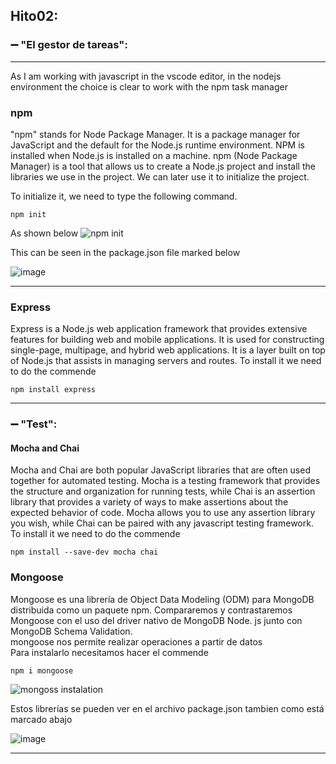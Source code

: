 
## Hito02:  
### :heavy_minus_sign:  "El gestor de tareas": 
---  
As I am working with javascript in the vscode editor, in the nodejs environment the choice is clear to work with the npm task manager  
### npm 
"npm" stands for Node Package Manager. It is a package manager for JavaScript and the default for the Node.js runtime environment. 
NPM is installed when Node.js is installed on a machine. npm (Node Package Manager) is a 
tool that allows us to create a Node.js project and install the libraries we use in the project. 
We can later use it to initialize the project. 

To initialize it, we need to type the following command.

~~~
npm init
~~~
As shown below
![npm init](https://user-images.githubusercontent.com/116302871/214682374-a36682fb-7300-40c1-864b-24968f2bd0f8.PNG)
  
This can be seen in the package.json file marked below
  
![image](https://user-images.githubusercontent.com/116302871/214683196-ba2fe51f-de3a-40e0-a961-297ef889b54d.png)
  
***

### Express
Express is a Node.js web application framework that provides extensive features for building web and mobile applications. 
It is used for constructing single-page, multipage, and hybrid web applications. It is a layer built on top of Node.js 
that assists in managing servers and routes.
To install it we need to do the commende
 
~~~
npm install express
~~~

***
### :heavy_minus_sign:  "Test": 
#### Mocha and Chai
Mocha and Chai are both popular JavaScript libraries that are often used together for automated testing. Mocha is a
 testing framework that provides the structure and organization for running tests, while Chai is an assertion library that
provides a variety of ways to make assertions about the expected behavior of code. Mocha allows you to use any assertion library 
you wish, while Chai can be paired with any javascript testing framework. 
To install it we need to do the commende
~~~
npm install --save-dev mocha chai
~~~



### Mongoose
Mongoose es una librería de Object Data Modeling (ODM) para MongoDB distribuida como un paquete npm. Compararemos y contrastaremos Mongoose con el uso del driver nativo de MongoDB Node. js junto con MongoDB Schema Validation.  
mongoose nos permite realizar operaciones a partir de datos  
Para instalarlo necesitamos hacer el commende  
~~~
npm i mongoose
~~~
![mongoss instalation](https://user-images.githubusercontent.com/116302871/214687603-cb5342ef-8bc1-4e1a-ad93-7b69fd4dbf0a.PNG)



Estos librerías se pueden ver en el archivo package.json tambien como está marcado abajo  

![image](https://user-images.githubusercontent.com/116302871/214692773-e75c047f-75fc-4b44-bc4f-43b04d2485ad.png)


***

  
  


  
  


